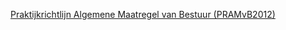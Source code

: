 [Praktijkrichtlijn Algemene Maatregel van Bestuur (PRAMvB2012)](https://geonovum.github.io/ROST/PRAMvB/)



